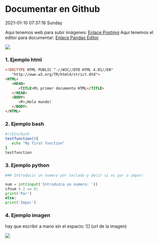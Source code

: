 # Documentar en Github
2021-01-10 07:37:16 Sunday

Aqui tenemos web para subir imágenes: [Enlace Postimg](https://postimages.org/ "Enlace web")
Aqui tenemos el editor para documentar: [Enlace Pandao Editor](https://pandao.github.io/editor.md/en.html "Enlace web")

![](https://camo.githubusercontent.com/1d61f3ec442dd71f22daba8ea1a0007eb10dd2b5ceb2aeed51d7b8adb587a190/687474703a2f2f7777312e73696e61696d672e636e2f6c617267652f303037316f756570677931673075333837336966796a333075793066686e31342e6a7067)

### 1. Ejemplo html

```html
<!DOCTYPE HTML PUBLIC "-//W3C//DTD HTML 4.01//EN"
   "http://www.w3.org/TR/html4/strict.dtd">
<HTML>
   <HEAD>
      <TITLE>Mi primer documento HTML</TITLE>
   </HEAD>
   <BODY>
      <P>¡Hola mundo!
   </BODY>
</HTML>
```
### 2. Ejemplo bash

```bash
#!/bin/bash
testfunction(){
   echo "My first function"
}
testfunction
```
### 3. Ejemplo python
```python
### Introducir un numero por teclado y decir si es par o impar:

num = int(input('Introduzca un numero: '))
ifnum % 2 == 0:
print('Par')
else:
print('Impar')
```

### 4. Ejemplo imagen

hay que escribir a mano  sin el espacio: 
![] (url de la imagen)

![](https://cdn.icon-icons.com/icons2/2108/PNG/512/linux_icon_130887.png)
